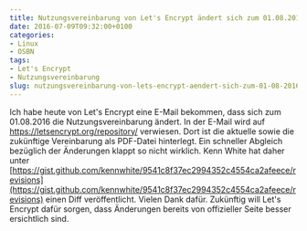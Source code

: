 ```yaml
---
title: Nutzungsvereinbarung von Let's Encrypt ändert sich zum 01.08.2016
date: 2016-07-09T09:32:00+0100
categories:
- Linux
- OSBN
tags:
- Let's Encrypt
- Nutzungsvereinbarung
slug: nutzungsvereinbarung-von-lets-encrypt-aendert-sich-zum-01-08-2016
---
```

Ich habe heute von Let's Encrypt eine E-Mail bekommen, dass sich zum 01.08.2016 die Nutzungsvereinbarung ändert. In der E-Mail wird auf https://letsencrypt.org/repository/ verwiesen. Dort ist die aktuelle sowie die zukünftige Vereinbarung als PDF-Datei hinterlegt. Ein schneller Abgleich bezüglich der Änderungen klappt so nicht wirklich. Kenn White hat daher unter [https://gist.github.com/kennwhite/9541c8f37ec2994352c4554ca2afeece/revisions](https://gist.github.com/kennwhite/9541c8f37ec2994352c4554ca2afeece/revisions) einen Diff veröffentlicht. Vielen Dank dafür. Zukünftig will Let's Encrypt dafür sorgen, dass Änderungen bereits von offizieller Seite besser ersichtlich sind.

